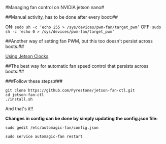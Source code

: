 #Managing fan control on NVIDIA jetson nano#

##Manual activity, has to be done after every boot:##

ON: `sudo sh -c ‘echo 255 > /sys/devices/pwm-fan/target_pwm’`
OFF: `sudo sh -c ‘echo 0 > /sys/devices/pwm-fan/target_pwm’`

##Another way of setting fan PWM, but this too doesn't persist across boots.##

[Using Jetson Clocks](https://arcanesciencelab.wordpress.com/2019/12/23/jason-nano-and-using-jason_clocks-for-the-fan/)



##The best way for automatic fan speed control that persists across boots:##

[](https://github.com/Pyrestone/jetson-fan-ctl)


###Follow these steps:###
```
git clone https://github.com/Pyrestone/jetson-fan-ctl.git
cd jetson-fan-ctl
./install.sh
```

And that's it!!



**Changes in config can be done by simply updating the config.json file:**

`sudo gedit /etc/automagic-fan/config.json`

`sudo service automagic-fan restart`

